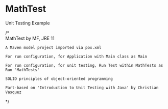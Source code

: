 # MathTest
Unit Testing Example

/*  
    MathTest by MF, JRE 11

    A Maven model project imported via pox.xml
    
    For run configuration, for Application with Main class as Main
    
    For run configuration, for unit testing, Run Test within MathTests as Run 'MathTests'
    
    SOLID principles of object-oriented programming
    
    Part-based on 'Introduction to Unit Testing with Java' by Christian Vasquez
    
*/
